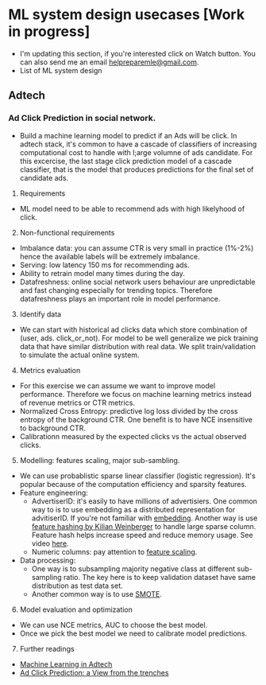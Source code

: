 # ML system design usecases [Work in progress]
* I'm updating this section, if you're interested click on Watch button. You can also send me an email helpreparemle@gmail.com. 
* List of ML system design
## Adtech
### Ad Click Prediction in social network. 
* Build a machine learning model to predict if an Ads will be click. In adtech stack, it's common to have a cascade of classifiers of increasing computational cost to handle with l;arge volumne of ads candidate. For this excercise, 
the last stage click prediction model of a cascade classifier, that is the model that produces predictions for the final set of candidate ads.

1. Requirements
* ML model need to be able to recommend ads with high likelyhood of click. 

2. Non-functional requirements
* Imbalance data: you can assume CTR is very small in practice (1%-2%) hence the available labels will be extremely imbalance.
* Serving: low latency 150 ms for recommending ads. 
* Ability to retrain model many times during the day. 
* Datafreshness: online social network users behaviour are unpredictable and fast changing especially for trending topics. Therefore datafreshness plays an important role in model performance. 

3. Identify data
* We can start with historical ad clicks data which store combination of (user, ads. click_or_not). For model to be well generalize we pick training data that have similar distribution with real data. We split train/validation to simulate the actual online system. 

4. Metrics evaluation
* For this exercise we can assume we want to improve model performance. Therefore we focus on machine learning metrics instead of revenue metrics or CTR metrics. 
* Normalized Cross Entropy: predictive log loss divided by the cross entropy of the background CTR. One benefit is to have NCE insensitive to background CTR. 
* Calibrationn measured by the expected clicks vs the actual observed clicks. 

5. Modelling: features scaling, major sub-sambling. 
* We can use probablistic sparse linear classifier (logistic regression). It's popular because of the computation efficiency and sparsity features.
* Feature engineering:
    * AdvertiserID: it's easily to have millions of advertisiers. One common way to is to use embedding as a distributed representation for advitiserID. If you're not familiar with [embedding](https://blog.twitter.com/engineering/en_us/topics/insights/2018/embeddingsattwitter.html). Another way is use [feature hashing by Kilian Weinberger](https://arxiv.org/pdf/0902.2206.pdf) to handle large sparse column. Feature hash helps increase speed and reduce memory usage. See video [here](https://www.coursera.org/lecture/machine-learning-applications-big-data/hashing-trick-GswXH). 
    * Numeric columns: pay attention to [feature scaling](https://www.datacamp.com/community/tutorials/preprocessing-in-data-science-part-2-centering-scaling-and-logistic-regression).
* Data processing:
    * One way is to subsampling majority negative class at different sub-sampling ratio. The key here is to keep validation dataset have same distribution as test data set. 
    * Another common way is to use [SMOTE](https://arxiv.org/pdf/1106.1813.pdf).

6. Model evaluation and optimization
* We can use NCE metrics, AUC to choose the best model. 
* Once we pick the best model we need to calibrate model predictions. 

7. Further readings
* [Machine Learning in Adtech](https://www.slideshare.net/databricks/machine-learning-for-adtech-in-action-with-cyrille-dubarry-and-han-ju)
* [Ad Click Prediction: a View from the trenches](https://storage.googleapis.com/pub-tools-public-publication-data/pdf/41159.pdf)